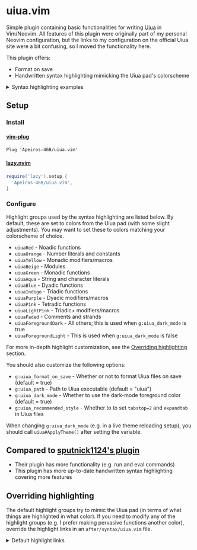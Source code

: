 # uiua.vim

Simple plugin containing basic functionalities for writing [Uiua](https://uiua.org) in Vim/Neovim. All features of this plugin were originally part of my personal Neovim configuration, but the links to my configuration on the official Uiua site were a bit confusing, so I moved the functionality here.

This plugin offers:
- Format on save
- Handwritten syntax highlighting mimicking the Uiua pad's colorscheme

<details>
  <summary>Syntax highlighting examples</summary>

  Subscripts with varying function adicity (e.g. dyadic `box`)  
  ![](./assets/subscripts.png)

  Snippet from [uiua-plot](https://github.com/Omnikar/uiua-plot) by Omnikar  
  ![](./assets/uiua_plot.png)

  Brainfuck interpreter by clarity (member of the Uiua Discord)  
  ![](./assets/bf.png)

  Conway's Game of Life  
  ![](./assets/life.png)
</details>

## Setup

### Install

#### [vim-plug](https://github.com/junegunn/vim-plug)
```vim
Plug 'Apeiros-46B/uiua.vim'
```

#### [lazy.nvim](https://github.com/folke/lazy.nvim)
```lua
require('lazy').setup {
  'Apeiros-46B/uiua.vim',
}
```

### Configure

Highlight groups used by the syntax highlighting are listed below. By default, these are set to colors from the Uiua pad (with some slight adjustments). You may want to set these to colors matching your colorscheme of choice.
- `uiuaRed` - Noadic functions
- `uiuaOrange` - Number literals and constants
- `uiuaYellow` - Monadic modifiers/macros
- `uiuaBeige` - Modules
- `uiuaGreen` - Monadic functions
- `uiuaAqua` - String and character literals
- `uiuaBlue` - Dyadic functions
- `uiuaIndigo` - Triadic functions
- `uiuaPurple` - Dyadic modifiers/macros
- `uiuaPink` - Tetradic functions
- `uiuaLightPink` - Triadic+ modifiers/macros
- `uiuaFaded` - Comments and strands
- `uiuaForegroundDark` - All others; this is used when `g:uiua_dark_mode` is true
- `uiuaForegroundLight` - This is used when `g:uiua_dark_mode` is false

For more in-depth highlight customization, see the [Overriding highlighting](#overriding-highlighting) section.

You should also customize the following options:
- `g:uiua_format_on_save` - Whether or not to format Uiua files on save (default = true)
- `g:uiua_path` - Path to Uiua executable (default = "uiua")
- `g:uiua_dark_mode` - Whether to use the dark-mode foreground color (default = true)
- `g:uiua_recommended_style` - Whether to to set `tabstop=2` and `expandtab` in Uiua files

When changing `g:uiua_dark_mode` (e.g. in a live theme reloading setup), you should call `uiua#ApplyTheme()` after setting the variable.

## Compared to [sputnick1124's plugin](https://github.com/sputnick1124/uiua.vim)

- Their plugin has more functionality (e.g. run and eval commands)
- This plugin has more up-to-date handwritten syntax highlighting covering more features

## Overriding highlighting

The default highlight groups try to mimic the Uiua pad (in terms of what things are highlighted in what color). If you need to modify any of the highlight groups (e.g. I prefer making pervasive functions another color), override the highlight links in an `after/syntax/uiua.vim` file.

<details>
  <summary>Default highlight links</summary>

  ```vim
  hi def link uiuaIdentifier       uiuaForeground
  hi def link uiuaMacroSpecial     uiuaForeground " macro assignments & placeholders
  hi def link uiuaPunctuation      uiuaForeground

  " SF = system function
  " P = pervasive
  hi def link uiuaStack            uiuaForeground
  hi def link uiuaNoadic           uiuaRed
  hi def link uiuaNoadicSF         uiuaRed
  hi def link uiuaMonadic          uiuaGreen
  hi def link uiuaMonadicSF        uiuaGreen
  hi def link uiuaMonadicP         uiuaGreen
  hi def link uiuaDyadic           uiuaBlue
  hi def link uiuaDyadicSF         uiuaBlue
  hi def link uiuaDyadicP          uiuaBlue
  hi def link uiuaTriadic          uiuaIndigo
  hi def link uiuaTriadicSF        uiuaIndigo
  hi def link uiuaTetradic         uiuaPink
  hi def link uiuaPentadic         uiuaForeground " 5 or more arguments
  hi def link uiuaMonadicMod       uiuaYellow
  hi def link uiuaMonadicModSF     uiuaYellow
  hi def link uiuaDyadicMod        uiuaPurple
  hi def link uiuaTriadicMod       uiuaLightPink

  hi def link uiuaNum              uiuaOrange
  hi def link uiuaNumShadow        uiuaForeground " e, i, MaxInt, NaN, W, True, False, NULL
  hi def link uiuaEsc              uiuaAqua
  hi def link uiuaCharSpace        IncSearch " space in character literals
  hi def link uiuaChar             uiuaAqua " character literal
  hi def link uiuaFmt              uiuaAqua " underscore in format strings
  hi def link uiuaStr              uiuaAqua
  hi def link uiuaUnicodeLiteral   uiuaForeground " unicode character entry

  hi def link uiuaSignature        uiuaForeground
  hi def link uiuaModPunct         uiuaForeground " module scopes and ~ in module syntax
  hi def link uiuaModName          uiuaBeige
  hi def link uiuaModMemberName    uiuaForeground
  hi def link uiuaModBind          uiuaBeige " 'Module ~ "file.ua"'
  hi def link uiuaModRef           uiuaBeige " 'Module~Member'
  hi def link uiuaModImportMember  uiuaForeground " ~ Member1 Member2
  hi def link uiuaDebug            uiuaForeground
  hi def link uiuaLabel            uiuaGreen
  hi def link uiuaSemanticComment  uiuaFaded " 'Experimental' and 'Track caller'
  hi def link uiuaSignatureComment uiuaFaded
  hi def link uiuaComment          uiuaFaded
  ```
</details>

